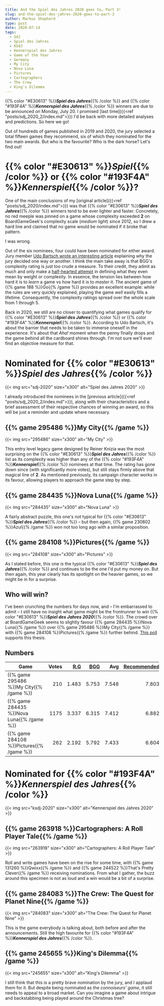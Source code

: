 ```yaml
---
title: And the Spiel des Jahres 2020 goes to… Part 3!
slug: and-the-spiel-des-jahres-2020-goes-to-part-3
author: Markus Shepherd
type: post
date: 2020-07-14
tags:
  - SdJ
  - Spiel des Jahres
  - KSdJ
  - Kennerspiel des Jahres
  - Game of the Year
  - Germany
  - My City
  - Nova Luna
  - Pictures
  - Cartographers
  - The Crew
  - King's Dilemma
---
```


{{% color "#E30613" %}}***Spiel des Jahres***{{% /color %}} and {{% color "#193F4A" %}}***Kennerspiel des Jahres***{{% /color %}} winners are due to be announced on Monday, July 20. I promised [last time]({{<ref "posts/sdj_2020_2/index.md">}}) I'd be back with more detailed analyses and predictions. So here we go!

Out of hundreds of games published in 2019 and 2020, the jury selected a total fifteen games they recommend, six of which they nominated for the two main awards. But who is the favourite? Who is the dark horse? Let's find out!


# {{% color "#E30613" %}}*Spiel*{{% /color %}} or {{% color "#193F4A" %}}*Kennerspiel*{{% /color %}}?

One of the main conclusions of my [original article]({{<ref "posts/sdj_2020/index.md">}}) was that {{% color "#E30613" %}}***Spiel des Jahres***{{% /color %}} winners tend to be ever lighter and faster. Concretely, no red meeple was pinned on a game whose complexity exceeded **2** on BoardGameGeek's complexity scale (*medium light*) since 2012, so I drew a hard line and claimed that no game would be nominated if it broke that pattern.

I was wrong.

Out of the six nominees, four could have been nominated for either award. Jury member [Udo Bartsch wrote an interesting article](https://www.spiel-des-jahres.de/rot-oder-anthrazit-spiele-im-grenzbereich/) explaining why the jury decided one way or another. I think the main take away is that BGG's complexity rating is just too crude a measure. To their credit, they admit as much and only make a [half-hearted attempt](https://boardgamegeek.com/wiki/page/Weight) in defining what they even mean by weight or complexity. In essence, the tension lies between how hard it is to *learn* a game vs how hard it is to *master* it. The ancient game of {{% game 188 %}}Go{{% /game %}} provides an excellent example: while the rules are very quickly explained, playing the game *well* easily fills a lifetime. Consequently, the complexity ratings spread over the whole scale from 1 through 5.

Back in 2020, we still are no closer to quantifying what games qualify for {{% color "#E30613" %}}***Spiel des Jahres***{{% /color %}} or {{% color "#193F4A" %}}***Kennerspiel***{{% /color %}}. According to Udo Bartsch, it's about the barrier that needs to be taken to immerse oneself in the experience. It's about that *Aha!* moment when the penny finally drops and the game behind all the cardboard shines through. I'm not sure we'll ever find an objective measure for that.


# Nominated for {{% color "#E30613" %}}*Spiel des Jahres*{{% /color %}}

{{< img src="sdj-2020" size="x300" alt="Spiel des Jahres 2020" >}}

I already introduced the nominees in the [previous article]({{<ref "posts/sdj_2020_2/index.md">}}), along with their characteristics and a brief assessment of their respective chances of winning an award, so this will be just a reminder and update where necessary.


## {{% game 295486 %}}My City{{% /game %}}

{{< img src="295486" size="x300" alt="My City" >}}

This entry level legacy game designed by Reiner Knizia was the most surprising on the {{% color "#E30613" %}}***Spiel des Jahres***{{% /color %}} list as its complexity was higher than any of the {{% color "#193F4A" %}}***Kennerspiel***{{% /color %}} nominees at that time. The rating has gone down since (with significantly more votes), but still stays firmly above that magical line of **2**. As mentioned previously, its campaign character works in its favour, allowing players to approach the game step by step.


## {{% game 284435 %}}Nova Luna{{% /game %}}

{{< img src="284435" size="x300" alt="Nova Luna" >}}

A fairly abstract puzzle, this one's not typical for {{% color "#E30613" %}}***Spiel des Jahres***{{% /color %}} – but then again, {{% game 230802 %}}Azul{{% /game %}} won not too long ago with a similar proposition.


## {{% game 284108 %}}Pictures{{% /game %}}

{{< img src="284108" size="x300" alt="Pictures" >}}

As I stated before, this one *is* the typical {{% color "#E30613" %}}***Spiel des Jahres***{{% /color %}} and continues to be the one I'd put my money on. But then again, this year clearly has its spotlight on the heavier games, so we might be in for a surprise.


## Who will win?

I've been crunching the numbers for days now, and – I'm embarrassed to admit – I still have no insight what game might be the frontrunner to win {{% color "#E30613" %}}***Spiel des Jahres 2020***{{% /color %}}. The crowd over at BoardGameGeek seems to slightly favour {{% game 284435 %}}Nova Luna{{% /game %}} over {{% game 295486 %}}My City{{% /game %}} with {{% game 284108 %}}Pictures{{% /game %}} further behind. [This poll](https://boardgamegeek.com/thread/2457916/poll-predict-2020-winner-spiel-des-jahres-and-kenn) supports this thesis.


## Numbers

| Game | Votes | [R.G](https://recommend.games/#/?yearMin=2019&yearMax=2020&playerCount=3&playerCountType=box&playTime=60&playTimeType=max&playerAge=14&playerAgeType=box&complexityMin=1&complexityMax=2.5) | [BGG](https://recommend.games/#/?yearMin=2019&yearMax=2020&playerCount=3&playerCountType=box&playTime=60&playTimeType=max&playerAge=14&playerAgeType=box&complexityMin=1&complexityMax=2.5&ordering=bgg) | Avg | [Recommended](https://recommend.games/#/?yearMin=2019&yearMax=2020&playerCount=3&playerCountType=box&playTime=60&playTimeType=max&playerAge=14&playerAgeType=box&complexityMin=1&complexityMax=2.5&for=S_d_J) |
|-------------------------------------------|-----:|------:|------:|------:|------:|
| {{% game 295486 %}}My City{{% /game %}}   | 210  | 1.483 | 5.753 | 7.548 | 7.803 |
| {{% game 284435 %}}Nova Luna{{% /game %}} | 1175 | 3.337 | 6.315 | 7.412 | 6.882 |
| {{% game 284108 %}}Pictures{{% /game %}}  | 262  | 2.192 | 5.792 | 7.433 | 6.604 |


# Nominated for {{% color "#193F4A" %}}*Kennerspiel des Jahres*{{% /color %}}

{{< img src="ksdj-2020" size="x300" alt="Kennerspiel des Jahres 2020" >}}

## {{% game 263918 %}}Cartographers: A Roll Player Tale{{% /game %}}

{{< img src="263918" size="x300" alt="Cartographers: A Roll Player Tale" >}}

Roll and write games have been on the rise for some time, with {{% game 131260 %}}Qwixx{{% /game %}} and {{% game 244522 %}}That's Pretty Clever{{% /game %}} receiving nominations. From what I gather, the buzz around this specimen is not as loud and a win would be a bit of a surprise.


## {{% game 284083 %}}The Crew: The Quest for Planet Nine{{% /game %}}

{{< img src="284083" size="x300" alt="The Crew: The Quest for Planet Nine" >}}

This is the game everybody is talking about, both before and after the announcements. Still the high favourite for {{% color "#193F4A" %}}***Kennerspiel des Jahres***{{% /color %}}.


## {{% game 245655 %}}King's Dilemma{{% /game %}}

{{< img src="245655" size="x300" alt="King's Dilemma" >}}

I still think that this is a pretty brave nomination by the jury, and I applaud them for it. But despite being nominated as the *connoiseurs' game*, it still needs to appeal to a broad market. Can you imagine a game about intrigue and backstabbing being played around the Christmas tree?
